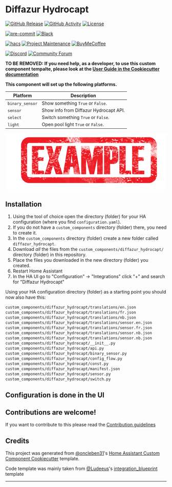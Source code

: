 # Diffazur Hydrocapt

[![GitHub Release][releases-shield]][releases]
[![GitHub Activity][commits-shield]][commits]
[![License][license-shield]](LICENSE)

[![pre-commit][pre-commit-shield]][pre-commit]
[![Black][black-shield]][black]

[![hacs][hacsbadge]][hacs]
[![Project Maintenance][maintenance-shield]][user_profile]
[![BuyMeCoffee][buymecoffeebadge]][buymecoffee]

[![Discord][discord-shield]][discord]
[![Community Forum][forum-shield]][forum]

**TO BE REMOVED: If you need help, as a developer, to use this custom component tempalte,
please look at the [User Guide in the Cookiecutter documentation](https://cookiecutter-homeassistant-custom-component.readthedocs.io/en/stable/quickstart.html)**

**This component will set up the following platforms.**

| Platform        | Description                                                             |
|-----------------| ----------------------------------------------------------------------- |
| `binary_sensor` | Show something `True` or `False`.                                       |
| `sensor`        | Show info from Diffazur Hydrocapt API. |
| `select`        | Switch something `True` or `False`.                                     |
| `light`         | Open pool light `True` or `False`. 

![example][exampleimg]

## Installation

1. Using the tool of choice open the directory (folder) for your HA configuration (where you find `configuration.yaml`).
2. If you do not have a `custom_components` directory (folder) there, you need to create it.
3. In the `custom_components` directory (folder) create a new folder called `diffazur_hydrocapt`.
4. Download _all_ the files from the `custom_components/diffazur_hydrocapt/` directory (folder) in this repository.
5. Place the files you downloaded in the new directory (folder) you created.
6. Restart Home Assistant
7. In the HA UI go to "Configuration" -> "Integrations" click "+" and search for "Diffazur Hydrocapt"

Using your HA configuration directory (folder) as a starting point you should now also have this:

```text
custom_components/diffazur_hydrocapt/translations/en.json
custom_components/diffazur_hydrocapt/translations/fr.json
custom_components/diffazur_hydrocapt/translations/nb.json
custom_components/diffazur_hydrocapt/translations/sensor.en.json
custom_components/diffazur_hydrocapt/translations/sensor.fr.json
custom_components/diffazur_hydrocapt/translations/sensor.nb.json
custom_components/diffazur_hydrocapt/translations/sensor.nb.json
custom_components/diffazur_hydrocapt/__init__.py
custom_components/diffazur_hydrocapt/api.py
custom_components/diffazur_hydrocapt/binary_sensor.py
custom_components/diffazur_hydrocapt/config_flow.py
custom_components/diffazur_hydrocapt/const.py
custom_components/diffazur_hydrocapt/manifest.json
custom_components/diffazur_hydrocapt/sensor.py
custom_components/diffazur_hydrocapt/switch.py
```

## Configuration is done in the UI

<!---->

## Contributions are welcome!

If you want to contribute to this please read the [Contribution guidelines](CONTRIBUTING.md)

## Credits

This project was generated from [@oncleben31](https://github.com/oncleben31)'s [Home Assistant Custom Component Cookiecutter](https://github.com/oncleben31/cookiecutter-homeassistant-custom-component) template.

Code template was mainly taken from [@Ludeeus](https://github.com/ludeeus)'s [integration_blueprint][integration_blueprint] template

---

[integration_blueprint]: https://github.com/custom-components/integration_blueprint
[black]: https://github.com/psf/black
[black-shield]: https://img.shields.io/badge/code%20style-black-000000.svg?style=for-the-badge
[buymecoffee]: https://www.buymeacoffee.com/tmenguy
[buymecoffeebadge]: https://img.shields.io/badge/buy%20me%20a%20coffee-donate-yellow.svg?style=for-the-badge
[commits-shield]: https://img.shields.io/github/commit-activity/y/tmenguy/hacs-diffazur-hydrocapt.svg?style=for-the-badge
[commits]: https://github.com/tmenguy/hacs-diffazur-hydrocapt/commits/main
[hacs]: https://hacs.xyz
[hacsbadge]: https://img.shields.io/badge/HACS-Custom-orange.svg?style=for-the-badge
[discord]: https://discord.gg/Qa5fW2R
[discord-shield]: https://img.shields.io/discord/330944238910963714.svg?style=for-the-badge
[exampleimg]: example.png
[forum-shield]: https://img.shields.io/badge/community-forum-brightgreen.svg?style=for-the-badge
[forum]: https://community.home-assistant.io/
[license-shield]: https://img.shields.io/github/license/tmenguy/hacs-diffazur-hydrocapt.svg?style=for-the-badge
[maintenance-shield]: https://img.shields.io/badge/maintainer-%40tmenguy-blue.svg?style=for-the-badge
[pre-commit]: https://github.com/pre-commit/pre-commit
[pre-commit-shield]: https://img.shields.io/badge/pre--commit-enabled-brightgreen?style=for-the-badge
[releases-shield]: https://img.shields.io/github/release/tmenguy/hacs-diffazur-hydrocapt.svg?style=for-the-badge
[releases]: https://github.com/tmenguy/hacs-diffazur-hydrocapt/releases
[user_profile]: https://github.com/tmenguy
